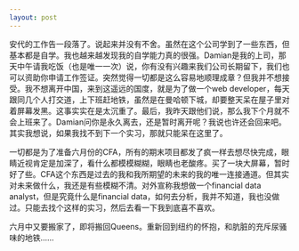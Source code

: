 ```yaml
---
layout: post
---
```

安代的工作告一段落了。说起来并没有不舍。虽然在这个公司学到了一些东西，但基本都是自学。我也越来越发现我的自学能力真的很强。Damian是我的上司，那天中午请我吃饭（也是唯一一次）说，你有没有兴趣来我们公司长期留下，我们也可以资助你申请工作签证。突然觉得一切都是这么容易地顺理成章？但我并不想接受。我不想离开中国，来到这遥远的国度，就是为了做一个web developer，每天跟同几个人打交道，上下班赶地铁，虽然是在曼哈顿下城，却要整天呆在屋子里对着屏幕发黑。这事实实在是太沉重了。最后，我昨天跟他们说，那么我下个月就不会上班来了。Damian问你是永久离去，还是暂时离开呢？我说也许还会回来吧。其实我想说，如果我找不到下一个实习，那就只能呆在这里了。

一切都是为了准备六月份的CFA，所有的期末项目都发了疯一样去想尽快完成，眼睛近视肯定是加深了，看什么都模模糊糊，眼睛也老酸疼。买了一块大屏幕，暂时好了些。CFA这个东西是过去的我和我所期望的未来的我的唯一连接通道。但其实对未来做什么，我还是有些模糊不清。对外宣称我想做一个financial data analyst，但是究竟什么是financial data，如何去分析，我并不知道，我也没做过。只能去找个这样的实习，然后去看一下我到底喜不喜欢。

六月中又要搬家了，即将搬回Queens。重新回到纽约的怀抱，和肮脏的充斥尿骚味的地铁……